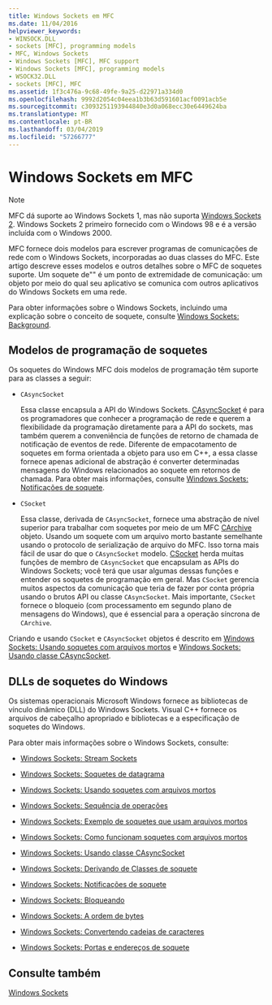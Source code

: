 ```yaml
---
title: Windows Sockets em MFC
ms.date: 11/04/2016
helpviewer_keywords:
- WINSOCK.DLL
- sockets [MFC], programming models
- MFC, Windows Sockets
- Windows Sockets [MFC], MFC support
- Windows Sockets [MFC], programming models
- WSOCK32.DLL
- sockets [MFC], MFC
ms.assetid: 1f3c476a-9c68-49fe-9a25-d22971a334d0
ms.openlocfilehash: 9992d2054c04eea1b3b63d591601acf0091acb5e
ms.sourcegitcommit: c3093251193944840e3d0a068ecc30e6449624ba
ms.translationtype: MT
ms.contentlocale: pt-BR
ms.lasthandoff: 03/04/2019
ms.locfileid: "57266777"
---
```

# <a name="windows-sockets-in-mfc"></a>Windows Sockets em MFC

> [!NOTE]
>  MFC dá suporte ao Windows Sockets 1, mas não suporta [Windows Sockets 2](/windows/desktop/WinSock/windows-sockets-start-page-2). Windows Sockets 2 primeiro fornecido com o Windows 98 e é a versão incluída com o Windows 2000.

MFC fornece dois modelos para escrever programas de comunicações de rede com o Windows Sockets, incorporadas ao duas classes do MFC. Este artigo descreve esses modelos e outros detalhes sobre o MFC de soquetes suporte. Um soquete de"" é um ponto de extremidade de comunicação: um objeto por meio do qual seu aplicativo se comunica com outros aplicativos do Windows Sockets em uma rede.

Para obter informações sobre o Windows Sockets, incluindo uma explicação sobre o conceito de soquete, consulte [Windows Sockets: Background](../mfc/windows-sockets-background.md).

##  <a name="_core_sockets_programming_models"></a> Modelos de programação de soquetes

Os soquetes do Windows MFC dois modelos de programação têm suporte para as classes a seguir:

- `CAsyncSocket`

   Essa classe encapsula a API do Windows Sockets. [CAsyncSocket](../mfc/reference/casyncsocket-class.md) é para os programadores que conhecer a programação de rede e querem a flexibilidade da programação diretamente para a API do sockets, mas também querem a conveniência de funções de retorno de chamada de notificação de eventos de rede. Diferente de empacotamento de soquetes em forma orientada a objeto para uso em C++, a essa classe fornece apenas adicional de abstração é converter determinadas mensagens do Windows relacionados ao soquete em retornos de chamada. Para obter mais informações, consulte [Windows Sockets: Notificações de soquete](../mfc/windows-sockets-socket-notifications.md).

- `CSocket`

   Essa classe, derivada de `CAsyncSocket`, fornece uma abstração de nível superior para trabalhar com soquetes por meio de um MFC [CArchive](../mfc/reference/carchive-class.md) objeto. Usando um soquete com um arquivo morto bastante semelhante usando o protocolo de serialização de arquivo do MFC. Isso torna mais fácil de usar do que o `CAsyncSocket` modelo. [CSocket](../mfc/reference/csocket-class.md) herda muitas funções de membro de `CAsyncSocket` que encapsulam as APIs do Windows Sockets; você terá que usar algumas dessas funções e entender os soquetes de programação em geral. Mas `CSocket` gerencia muitos aspectos da comunicação que teria de fazer por conta própria usando o brutos API ou classe `CAsyncSocket`. Mais importante, `CSocket` fornece o bloqueio (com processamento em segundo plano de mensagens do Windows), que é essencial para a operação síncrona de `CArchive`.

Criando e usando `CSocket` e `CAsyncSocket` objetos é descrito em [Windows Sockets: Usando soquetes com arquivos mortos](../mfc/windows-sockets-using-sockets-with-archives.md) e [Windows Sockets: Usando classe CAsyncSocket](../mfc/windows-sockets-using-class-casyncsocket.md).

##  <a name="_core_mfc_socket_samples_and_windows_sockets_dlls"></a> DLLs de soquetes do Windows

Os sistemas operacionais Microsoft Windows fornece as bibliotecas de vínculo dinâmico (DLL) do Windows Sockets. Visual C++ fornece os arquivos de cabeçalho apropriado e bibliotecas e a especificação de soquetes do Windows.

Para obter mais informações sobre o Windows Sockets, consulte:

- [Windows Sockets: Stream Sockets](../mfc/windows-sockets-stream-sockets.md)

- [Windows Sockets: Soquetes de datagrama](../mfc/windows-sockets-datagram-sockets.md)

- [Windows Sockets: Usando soquetes com arquivos mortos](../mfc/windows-sockets-using-sockets-with-archives.md)

- [Windows Sockets: Sequência de operações](../mfc/windows-sockets-sequence-of-operations.md)

- [Windows Sockets: Exemplo de soquetes que usam arquivos mortos](../mfc/windows-sockets-example-of-sockets-using-archives.md)

- [Windows Sockets: Como funcionam soquetes com arquivos mortos](../mfc/windows-sockets-how-sockets-with-archives-work.md)

- [Windows Sockets: Usando classe CAsyncSocket](../mfc/windows-sockets-using-class-casyncsocket.md)

- [Windows Sockets: Derivando de Classes de soquete](../mfc/windows-sockets-deriving-from-socket-classes.md)

- [Windows Sockets: Notificações de soquete](../mfc/windows-sockets-socket-notifications.md)

- [Windows Sockets: Bloqueando](../mfc/windows-sockets-blocking.md)

- [Windows Sockets: A ordem de bytes](../mfc/windows-sockets-byte-ordering.md)

- [Windows Sockets: Convertendo cadeias de caracteres](../mfc/windows-sockets-converting-strings.md)

- [Windows Sockets: Portas e endereços de soquete](../mfc/windows-sockets-ports-and-socket-addresses.md)

## <a name="see-also"></a>Consulte também

[Windows Sockets](../mfc/windows-sockets.md)
